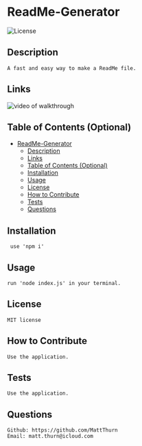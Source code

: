 # ReadMe-Generator
![License](https://img.shields.io/github/license/MattThurn/ReadMe-Generator)
## Description

    A fast and easy way to make a ReadMe file.

## Links

![video of walkthrough](https://app.castify.com/view/de1366a7-6a05-4661-896b-2bbd3c30185b)
    
## Table of Contents (Optional)
    
- [ReadMe-Generator](#readme-generator)
  - [Description](#description)
  - [Links](#links)
  - [Table of Contents (Optional)](#table-of-contents-optional)
  - [Installation](#installation)
  - [Usage](#usage)
  - [License](#license)
  - [How to Contribute](#how-to-contribute)
  - [Tests](#tests)
  - [Questions](#questions)

## Installation

     use 'npm i'

## Usage

    run 'node index.js' in your terminal.

## License
    
    MIT license
    
## How to Contribute

    Use the application.
    
## Tests

    Use the application.
    
## Questions
    Github: https://github.com/MattThurn
    Email: matt.thurn@icloud.com